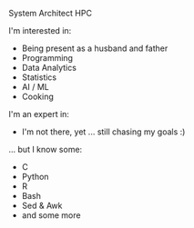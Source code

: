 System Architect HPC

I'm interested in:
-  Being present as a husband and father
-  Programming
-  Data Analytics
-  Statistics
-  AI / ML
-  Cooking  

I'm an expert in:
-  I'm not there, yet ... still chasing my goals :)

... but I know some:
-  C
-  Python
-  R
-  Bash
-  Sed & Awk
-  and some more
